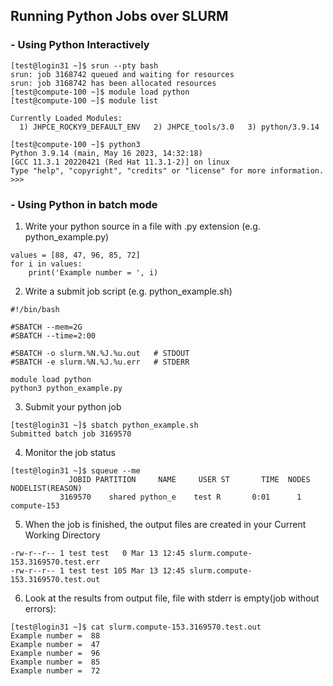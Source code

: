 ## **Running Python Jobs over SLURM**


### - Using Python Interactively

```
[test@login31 ~]$ srun --pty bash
srun: job 3168742 queued and waiting for resources
srun: job 3168742 has been allocated resources
[test@compute-100 ~]$ module load python
[test@compute-100 ~]$ module list

Currently Loaded Modules:
  1) JHPCE_ROCKY9_DEFAULT_ENV   2) JHPCE_tools/3.0   3) python/3.9.14

[test@compute-100 ~]$ python3
Python 3.9.14 (main, May 16 2023, 14:32:18) 
[GCC 11.3.1 20220421 (Red Hat 11.3.1-2)] on linux
Type "help", "copyright", "credits" or "license" for more information.
>>> 
```

### - Using Python in batch mode

1. Write your python source in a file with .py extension (e.g. python_example.py)
```
values = [88, 47, 96, 85, 72]
for i in values:
    print('Example number = ', i)
```

2. Write a submit job script (e.g. python_example.sh)
```
#!/bin/bash

#SBATCH --mem=2G
#SBATCH --time=2:00

#SBATCH -o slurm.%N.%J.%u.out   # STDOUT
#SBATCH -e slurm.%N.%J.%u.err   # STDERR

module load python
python3 python_example.py
```

3. Submit your python job
```
[test@login31 ~]$ sbatch python_example.sh 
Submitted batch job 3169570
```

4. Monitor the job status
```
[test@login31 ~]$ squeue --me
             JOBID PARTITION     NAME     USER ST       TIME  NODES NODELIST(REASON)
           3169570    shared python_e    test R       0:01      1 compute-153
```

5. When the job is finished, the output files are created in your Current Working Directory
```
-rw-r--r-- 1 test test   0 Mar 13 12:45 slurm.compute-153.3169570.test.err
-rw-r--r-- 1 test test 105 Mar 13 12:45 slurm.compute-153.3169570.test.out
```

6. Look at the results from output file, file with stderr is empty(job without errors):
```
[test@login31 ~]$ cat slurm.compute-153.3169570.test.out
Example number =  88
Example number =  47
Example number =  96
Example number =  85
Example number =  72
```

